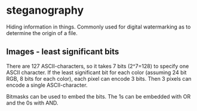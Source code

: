 # steganography
Hiding information in things. Commonly used for digital watermarking as to determine the origin of a file.

## Images - least significant bits
There are 127 ASCII-characters, so it takes 7 bits (2^7=128) to specify one ASCII character. If the least significant bit for each color (assuming 24 bit RGB, 8 bits for each color), each pixel can encode 3 bits. Then 3 pixels can encode a single ASCII-character.

Bitmasks can be used to embed the bits. The 1s can be embedded with OR and the 0s with AND.
